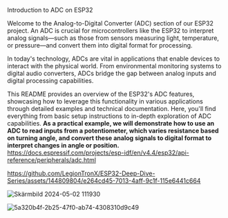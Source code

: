 Introduction to ADC on ESP32

Welcome to the Analog-to-Digital Converter (ADC) section of our ESP32 project. An ADC is crucial for microcontrollers like the ESP32 to interpret analog signals—such as those from sensors measuring light, temperature, or pressure—and convert them into digital format for processing.

In today's technology, ADCs are vital in applications that enable devices to interact with the physical world. From environmental monitoring systems to digital audio converters, ADCs bridge the gap between analog inputs and digital processing capabilities.

This README provides an overview of the ESP32's ADC features, showcasing how to leverage this functionality in various applications through detailed examples and technical documentation. Here, you'll find everything from basic setup instructions to in-depth exploration of ADC capabilities. **As a practical example, we will demonstrate how to use an ADC to read inputs from a potentiometer, which varies resistance based on turning angle, and convert these analog signals to digital format to interpret changes in angle or position.** https://docs.espressif.com/projects/esp-idf/en/v4.4/esp32/api-reference/peripherals/adc.html


https://github.com/LegionTronX/ESP32-Deep-Dive-Series/assets/144809804/e264cd45-7013-4aff-9c1f-115e6441c664

![Skärmbild 2024-05-02 111930](https://github.com/LegionTronX/ESP32-Deep-Dive-Series/assets/144809804/72d68f4c-70f1-444d-9b7a-b365d71e323c)

![5a320b4f-2b25-47f0-ab74-4308310d9c49](https://github.com/LegionTronX/ESP32-Deep-Dive-Series/assets/144809804/a90bda8c-bb9b-44a9-9aa5-3485a05c03d2)
